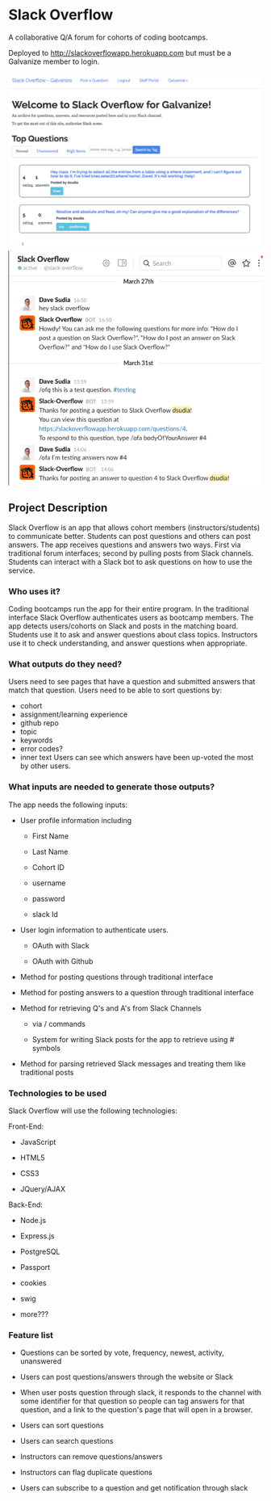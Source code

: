 # Slack Overflow
A collaborative Q/A forum for cohorts of coding bootcamps.

Deployed to http://slackoverflowapp.herokuapp.com but must be a Galvanize member to login.

![Screenshot of Slack-Overflow site.](https://raw.githubusercontent.com/dsudia/slack-overflow/master/slack-overflow-forum-shot.png)
![Screenshot of Slack chat using bot and / commands.](https://raw.githubusercontent.com/dsudia/slack-overflow/master/slack-overflow-slack-shot.png)

## Project Description
Slack Overflow is an app that allows cohort members (instructors/students) to communicate better. Students can post questions and others can post answers. The app receives questions and answers two ways. First via traditional forum interfaces; second by pulling posts from Slack channels. Students can interact with a Slack bot to ask questions on how to use the service.


### Who uses it?
Coding bootcamps run the app for their entire program. In the traditional interface Slack Overflow authenticates users as bootcamp members. The app detects users/cohorts on Slack and posts in the matching board.  Students use it to ask and answer questions about class topics. Instructors use it to check understanding, and answer questions when appropriate.


### What outputs do they need?
Users need to see pages that have a question and submitted answers that match that question. Users need to be able to sort questions by:
* cohort
* assignment/learning experience
* github repo
* topic
* keywords
* error codes?
* inner text
Users can see which answers have been up-voted the most by other users.


### What inputs are needed to generate those outputs?
The app needs the following inputs:

* User profile information including

  * First Name

  * Last Name

  * Cohort ID

  * username

  * password

  * slack Id

* User login information to authenticate users.

  * OAuth with Slack

  * OAuth with Github

* Method for posting questions through traditional interface

* Method for posting answers to a question through traditional interface

* Method for retrieving Q's and A's from Slack Channels

  * via / commands

  * System for writing Slack posts for the app to retrieve using # symbols

* Method for parsing retrieved Slack messages and treating them like traditional posts

### Technologies to be used
Slack Overflow will use the following technologies:

Front-End:

* JavaScript

* HTML5

* CSS3

* JQuery/AJAX

Back-End:

* Node.js

* Express.js

* PostgreSQL

* Passport

* cookies

* swig

* more???

### Feature list

* Questions can be sorted by vote, frequency, newest, activity, unanswered

* Users can post questions/answers through the website or Slack

* When user posts question through slack, it responds to the channel with some identifier for that question so people can tag answers for that question, and a link to the question's page that will open in a browser.

* Users can sort questions

* Users can search questions

* Instructors can remove questions/answers

* Instructors can flag duplicate questions

* Users can subscribe to a question and get notification through slack
